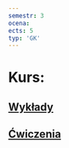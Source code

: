 ```yaml
---
semestr: 3
ocena: 
ects: 5
typ: 'GK'
---
```


# Kurs:
## [Wykłady](Notatki/Semestr%203/In%C5%BCynierskie%20zastosowania%20statystyki/Wyk%C5%82ady/Wyk%C5%82ady.md)
## [Ćwiczenia](Notatki/Semestr%203/In%C5%BCynierskie%20zastosowania%20statystyki/%C4%86wiczenia/%C4%86wiczenia.md)
